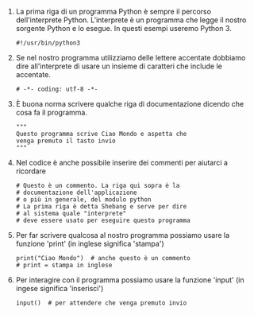 1. La prima riga di un programma Python è sempre il percorso dell'interprete
   Python. L'interprete è un programma che legge il nostro sorgente Python e
   lo esegue. In questi esempi useremo Python 3.
    ```
    #!/usr/bin/python3
    ```

2. Se nel nostro programma utilizziamo delle lettere accentate dobbiamo dire
   all'interprete di usare un insieme di caratteri che include le accentate.
    ```
    # -*- coding: utf-8 -*-
    ```

3. &Egrave; buona norma scrivere qualche riga di documentazione dicendo che cosa
   fa il programma.
    ```
    """
    Questo programma scrive Ciao Mondo e aspetta che
    venga premuto il tasto invio
    """
    ```

4. Nel codice è anche possibile inserire dei commenti per aiutarci a ricordare
    ```
    # Questo è un commento. La riga qui sopra è la 
    # documentazione dell'applicazione
    # o più in generale, del modulo python
    # La prima riga è detta Shebang e serve per dire
    # al sistema quale "interprete"
    # deve essere usato per eseguire questo programma
    ```

5. Per far scrivere qualcosa al nostro programma possiamo usare la funzione
   'print' (in inglese significa 'stampa')
    ```
    print("Ciao Mondo")  # anche questo è un commento
    # print = stampa in inglese
    ```

6. Per interagire con il programma possiamo usare la funzione 'input' 
   (in ingese significa 'inserisci')
    ```
    input()  # per attendere che venga premuto invio
    ```
